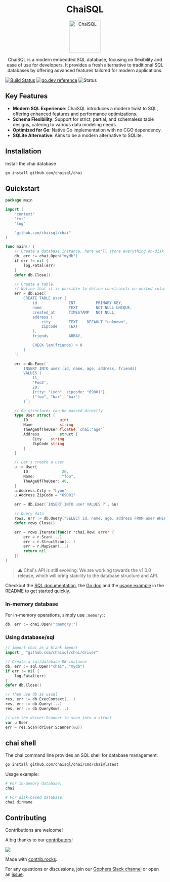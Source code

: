 <h1 align="center"> ChaiSQL </h1>
<p align="center">
  <a href="https://chai.dev">
    <img alt="ChaiSQL" title="ChaiSQL" src="https://raw.githubusercontent.com/chaisql/docs/master/assets/icons/logo.svg?sanitize=true" width="100">
  </a>
</p>

<p align="center">
  ChaiSQL is a modern embedded SQL database, focusing on flexibility and ease of use for developers. It provides a fresh alternative to traditional SQL databases by offering advanced features tailored for modern applications.
</p>

[![Build Status](https://github.com/chaisql/chai/actions/workflows/go.yml/badge.svg)](https://github.com/chaisql/chai/actions/workflows/go.yml)
[![go.dev reference](https://img.shields.io/badge/go.dev-reference-007d9c?logo=go&logoColor=white&style=flat-square)](https://pkg.go.dev/github.com/chaisql/chai)
![Status](https://img.shields.io/badge/status-alpha-yellow)

## Key Features

- **Modern SQL Experience**: ChaiSQL introduces a modern twist to SQL, offering enhanced features and performance optimizations.
- **Schema Flexibility**: Support for strict, partial, and schemaless table designs, catering to various data modeling needs.
- **Optimized for Go**: Native Go implementation with no CGO dependency.
- **SQLite Alternative**: Aims to be a modern alternative to SQLite.

## Installation

Install the chai database

```bash
go install github.com/chaisql/chai
```

## Quickstart

```go
package main

import (
    "context"
    "fmt"
    "log"

    "github.com/chaisql/chai"
)

func main() {
    // Create a database instance, here we'll store everything on-disk
    db, err := chai.Open("mydb")
    if err != nil {
        log.Fatal(err)
    }
    defer db.Close()

    // Create a table.
    // Notice that it is possible to define constraints on nested columns.
    err = db.Exec(`
        CREATE TABLE user (
            id              INT         PRIMARY KEY,
            name            TEXT        NOT NULL UNIQUE,
            created_at      TIMESTAMP   NOT NULL,
            address (
                city        TEXT    DEFAULT "unknown",
                zipcode     TEXT
            ),
            friends         ARRAY,

            CHECK len(friends) > 0
        )
    `)

    err = db.Exec(`
        INSERT INTO user (id, name, age, address, friends)
        VALUES (
            11,
            'Foo2',
            20,
            {city: "Lyon", zipcode: "69001"},
            ["foo", "bar", "baz"]
        )`)

    // Go structures can be passed directly
    type User struct {
        ID              uint
        Name            string
        TheAgeOfTheUser float64 `chai:"age"`
        Address         struct {
            City    string
            ZipCode string
        }
    }

    // Let's create a user
    u := User{
        ID:              20,
        Name:            "foo",
        TheAgeOfTheUser: 40,
    }
    u.Address.City = "Lyon"
    u.Address.ZipCode = "69001"

    err = db.Exec(`INSERT INTO user VALUES ?`, &u)

    // Query data 
    rows, err := db.Query("SELECT id, name, age, address FROM user WHERE age >= ?", 18)
    defer rows.Close()

    err = rows.Iterate(func(r *chai.Row) error {
        err = r.Scan(...)
        err = r.StructScan(...)
        err = r.MapScan(...)
        return nil
    })
}
```

> :warning: Chai's API is still evolving: We are working towards the v1.0.0 release, which will bring stability to the database structure and API.

Checkout the [SQL documentation](https://chaisql.com/docs/essentials/sql-introduction/), the [Go doc](https://pkg.go.dev/github.com/chaisql/chai) and the [usage example](#usage) in the README to get started quickly.

### In-memory database

For in-memory operations, simply use `:memory:`:

```go
db, err := chai.Open(":memory:")
```

### Using database/sql

```go
// import chai as a blank import
import _ "github.com/chaisql/chai/driver"

// Create a sql/database DB instance
db, err := sql.Open("chai", "mydb")
if err != nil {
    log.Fatal(err)
}
defer db.Close()

// Then use db as usual
res, err := db.ExecContext(...)
res, err := db.Query(...)
res, err := db.QueryRow(...)

// use the driver.Scanner to scan into a struct
var u User
err = res.Scan(driver.Scanner(&u))
```

## chai shell

The chai command line provides an SQL shell for database management:

```bash
go install github.com/chaisql/chai/cmd/chai@latest
```

Usage example:

```bash
# For in-memory database:
chai

# For disk-based database:
chai dirName
```

## Contributing

Contributions are welcome!

A big thanks to our [contributors](https://github.com/chaisql/chai/graphs/contributors)!

<a href="https://github.com/chaisql/chai/graphs/contributors">
  <img src="https://contrib.rocks/image?repo=chaisql/chai" />
</a>

Made with [contrib.rocks](https://contrib.rocks).

For any questions or discussions, join our [Gophers Slack channel](https://gophers.slack.com/messages/CKPCYQFE0) or open an [issue](https://github.com/chaisql/chai/issues/new).
